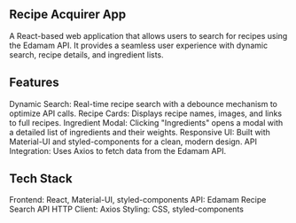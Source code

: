 **Recipe Acquirer App**
-----------------------------------------
A React-based web application that allows users to search for recipes using the Edamam API. 
It provides a seamless user experience with dynamic search, recipe details, and ingredient lists.

**Features**
-----------------------------------------
Dynamic Search: Real-time recipe search with a debounce mechanism to optimize API calls.
Recipe Cards: Displays recipe names, images, and links to full recipes.
Ingredient Modal: Clicking "Ingredients" opens a modal with a detailed list of ingredients and their weights.
Responsive UI: Built with Material-UI and styled-components for a clean, modern design.
API Integration: Uses Axios to fetch data from the Edamam API.

**Tech Stack**
-----------------------------------------
Frontend: React, Material-UI, styled-components
API: Edamam Recipe Search API
HTTP Client: Axios
Styling: CSS, styled-components
